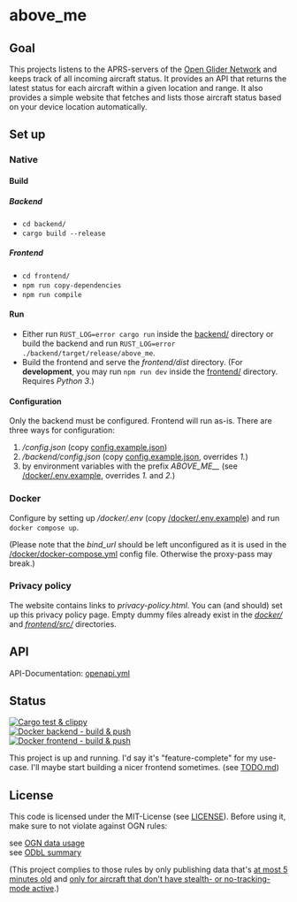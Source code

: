 # above_me
## Goal
This projects listens to the APRS-servers of the [Open Glider Network](http://wiki.glidernet.org/) and keeps track of all incoming aircraft status. It provides an API that returns the latest status for each aircraft within a given location and range. It also provides a simple website that fetches and lists those aircraft status based on your device location automatically.  

## Set up
### Native
#### Build
##### Backend
- `cd backend/`
- `cargo build --release`

##### Frontend
- `cd frontend/`
- `npm run copy-dependencies`
- `npm run compile`

#### Run
- Either run `RUST_LOG=error cargo run` inside the [backend/](backend) directory or build the backend and run `RUST_LOG=error ./backend/target/release/above_me`.
- Build the frontend and serve the _frontend/dist_ directory.
  (For **development**, you may run `npm run dev` inside the [frontend/](frontend) directory. Requires _Python 3_.)

#### Configuration
Only the backend must be configured. Frontend will run as-is. There are three ways for configuration:

1. _/config.json_ (copy [config.example.json](config.example.json))
2. _/backend/config.json_ (copy [config.example.json](config.example.json), overrides _1._)
3. by environment variables with the prefix _ABOVE\_ME\_\__ (see [/docker/.env.example](docker/.env.example), overrides _1._ and _2._)

### Docker
Configure by setting up _/docker/.env_ (copy [/docker/.env.example](docker/.env.example)) and run `docker compose up`.

(Please note that the _bind\_url_ should be left unconfigured as it is used in the [/docker/docker-compose.yml](docker/docker-compose.yml) config file. Otherwise the proxy-pass may break.)

### Privacy policy
The website contains links to _privacy-policy.html_. You can (and should) set up this privacy policy page. Empty dummy files already exist in the [_docker/_](docker) and [_frontend/src/_](frontend/src) directories.

## API
API-Documentation: [openapi.yml](openapi.yml)

## Status
[![Cargo test & clippy](https://github.com/its-laika/above_me/actions/workflows/cargo.yml/badge.svg)](https://github.com/its-laika/above_me/actions/workflows/cargo.yml)  
[![Docker backend - build & push](https://github.com/its-laika/above_me/actions/workflows/docker-backend.yml/badge.svg)](https://github.com/its-laika/above_me/actions/workflows/docker-backend.yml)  
[![Docker frontend - build & push](https://github.com/its-laika/above_me/actions/workflows/docker-frontend.yml/badge.svg)](https://github.com/its-laika/above_me/actions/workflows/docker-frontend.yml)

This project is up and running. I'd say it's "feature-complete" for my use-case.
I'll maybe start building a nicer frontend sometimes. (see [TODO.md](TODO.md))

## License
This code is licensed under the MIT-License (see [LICENSE](LICENSE)). Before using it, make sure to not violate against OGN rules:

see [OGN data usage](https://www.glidernet.org/ogn-data-usage/)  
see [ODbL summary](https://opendatacommons.org/licenses/odbl/summary/)

(This project complies to those rules by only publishing data that's [at most 5 minutes old](backend/src/api/state.rs#L127) and [only for aircraft that don't have stealth- or no-tracking-mode active](backend/src/ogn/aprs/conversion.rs#L26).)